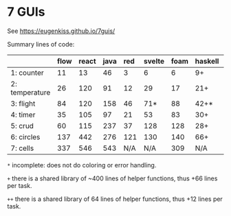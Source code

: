# 7 GUIs

See https://eugenkiss.github.io/7guis/

Summary lines of code:

|                | flow | react | java | red | svelte | foam | haskell | elm   | phix | scala |fabric|
|:---------------|:-----|:------|:-----|:----|:-------|:-----|:--------|:------|:-----|:------|------|
| 1: counter     | 11   | 13    | 46   | 3   | 6      | 6    | 9+      | 15++  | 17   | 33    | 6    |
| 2: temperature | 26   | 120   | 91   | 12  | 29     | 17   | 21+     | 93++  | 33   | 41    | 12   |
| 3: flight      | 84   | 120   | 158  | 46  | 71*    | 88   | 42+*    | 68++* | 67*  | 62    | 30   |
| 4: timer       | 35   | 105   | 97   | 21  | 53     | 83   | 30+     | 48++  | 57   | 56    | 21   |
| 5: crud        | 60   | 115   | 237  | 37  | 128    | 128  | 28+     | 117++ | 138  | 92    | 54   |
| 6: circles     | 137  | 442   | 276  | 121 | 130    | 140  | 66+     | N/A   | 216  | 148   |
| 7: cells       | 337  | 546   | 543  | N/A | N/A    | 309  | N/A     | N/A   | 444  | 249*  |


`*` incomplete: does not do coloring or error handling.

`+` there is a shared library of ~400 lines of helper functions, thus +66 lines per task.

`++` there is a shared library of 64 lines of helper functions, thus +12 lines per task.
